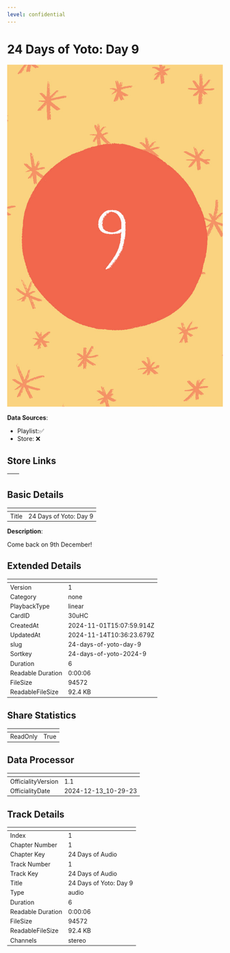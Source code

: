 ```yaml
---
level: confidential
---
```

# 24 Days of Yoto: Day 9

![card_[30uHC].png](../../img/cards/card_[30uHC].png)

**Data Sources**: 

- Playlist:✅
- Store: ❌


## Store Links

| <!-- --> | <!-- --> |
| - | - |


## Basic Details

| <!-- --> | <!-- --> |
| - | - |
| Title | 24 Days of Yoto: Day 9 |

**Description**:

Come back on 9th December!


## Extended Details

| <!-- --> | <!-- --> |
| - | - |
| Version | 1 |
| Category | none |
| PlaybackType | linear |
| CardID | 30uHC |
| CreatedAt | 2024-11-01T15:07:59.914Z |
| UpdatedAt | 2024-11-14T10:36:23.679Z |
| slug | 24-days-of-yoto-day-9 |
| Sortkey | 24-days-of-yoto-2024-9 |
| Duration | 6 |
| Readable Duration | 0:00:06 |
| FileSize | 94572 |
| ReadableFileSize | 92.4 KB |


## Share Statistics

| <!-- --> | <!-- --> |
| - | - |
| ReadOnly | True |


## Data Processor

| <!-- --> | <!-- --> |
| - | - |
| OfficialityVersion | 1.1
| OfficialityDate | 2024-12-13_10-29-23


## Track Details

| <!-- --> | <!-- --> |
| - | - |
| Index | 1 |
| Chapter Number | 1 |
| Chapter Key | 24 Days of Audio |
| Track Number | 1 |
| Track Key | 24 Days of Audio |
| Title | 24 Days of Yoto: Day 9 |
| Type | audio |
| Duration | 6 |
| Readable Duration | 0:00:06 |
| FileSize | 94572 |
| ReadableFileSize | 92.4 KB |
| Channels | stereo |

